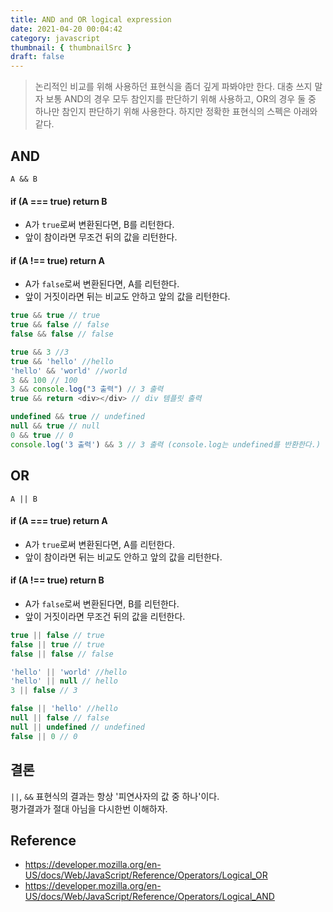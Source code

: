 ```yaml
---
title: AND and OR logical expression
date: 2021-04-20 00:04:42
category: javascript
thumbnail: { thumbnailSrc }
draft: false
---
```


> 논리적인 비교를 위해 사용하던 표현식을 좀더 깊게 파봐야만 한다. 대충 쓰지 말자
보통 AND의 경우 모두 참인지를 판단하기 위해 사용하고,
OR의 경우 둘 중 하나만 참인지 판단하기 위해 사용한다.
하지만 정확한 표현식의 스펙은 아래와 같다.

## AND

`A && B`
#### if (A === true) return B 
- A가 `true`로써 변환된다면, B를 리턴한다.
- 앞이 참이라면 무조건 뒤의 값을 리턴한다.

#### if (A !== true) return A 
- A가 `false`로써 변환된다면, A를 리턴한다.
- 앞이 거짓이라면 뒤는 비교도 안하고 앞의 값을 리턴한다.

```javascript
true && true // true
true && false // false
false && false // false

true && 3 //3
true && 'hello' //hello
'hello' && 'world' //world
3 && 100 // 100
3 && console.log("3 출력") // 3 출력
true && return <div></div> // div 템플릿 출력

undefined && true // undefined
null && true // null
0 && true // 0 
console.log('3 출력') && 3 // 3 출력 (console.log는 undefined를 반환한다.)
```

## OR

`A || B`
#### if (A === true) return A
- A가 `true`로써 변환된다면, A를 리턴한다.
- 앞이 참이라면 뒤는 비교도 안하고 앞의 값을 리턴한다.

####  if (A !== true) return B
- A가 `false`로써 변환된다면, B를 리턴한다.
- 앞이 거짓이라면 무조건 뒤의 값을 리턴한다.

```javascript
true || false // true
false || true // true
false || false // false

'hello' || 'world' //hello
'hello' || null // hello
3 || false // 3

false || 'hello' //hello
null || false // false
null || undefined // undefined
false || 0 // 0 
```

## 결론

`||`, `&&` 표현식의 결과는 항상 '피연사자의 값 중 하나'이다.  
평가결과가 절대 아님을 다시한번 이해하자.  


## Reference
- https://developer.mozilla.org/en-US/docs/Web/JavaScript/Reference/Operators/Logical_OR
- https://developer.mozilla.org/en-US/docs/Web/JavaScript/Reference/Operators/Logical_AND
